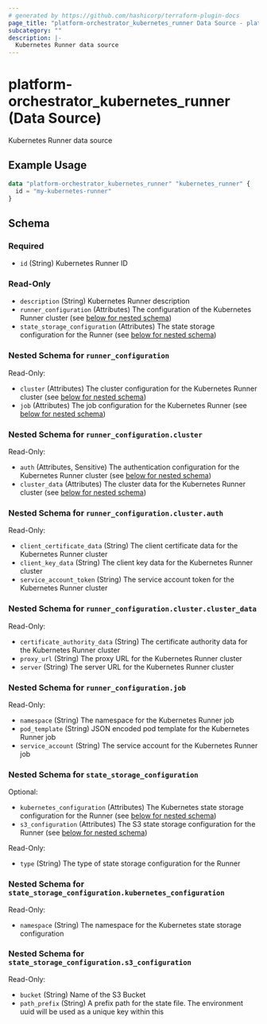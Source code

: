 ```yaml
---
# generated by https://github.com/hashicorp/terraform-plugin-docs
page_title: "platform-orchestrator_kubernetes_runner Data Source - platform-orchestrator"
subcategory: ""
description: |-
  Kubernetes Runner data source
---
```


# platform-orchestrator_kubernetes_runner (Data Source)

Kubernetes Runner data source

## Example Usage

```terraform
data "platform-orchestrator_kubernetes_runner" "kubernetes_runner" {
  id = "my-kubernetes-runner"
}
```

<!-- schema generated by tfplugindocs -->
## Schema

### Required

- `id` (String) Kubernetes Runner ID

### Read-Only

- `description` (String) Kubernetes Runner description
- `runner_configuration` (Attributes) The configuration of the Kubernetes Runner cluster (see [below for nested schema](#nestedatt--runner_configuration))
- `state_storage_configuration` (Attributes) The state storage configuration for the Runner (see [below for nested schema](#nestedatt--state_storage_configuration))

<a id="nestedatt--runner_configuration"></a>
### Nested Schema for `runner_configuration`

Read-Only:

- `cluster` (Attributes) The cluster configuration for the Kubernetes Runner cluster (see [below for nested schema](#nestedatt--runner_configuration--cluster))
- `job` (Attributes) The job configuration for the Kubernetes Runner (see [below for nested schema](#nestedatt--runner_configuration--job))

<a id="nestedatt--runner_configuration--cluster"></a>
### Nested Schema for `runner_configuration.cluster`

Read-Only:

- `auth` (Attributes, Sensitive) The authentication configuration for the Kubernetes Runner cluster (see [below for nested schema](#nestedatt--runner_configuration--cluster--auth))
- `cluster_data` (Attributes) The cluster data for the Kubernetes Runner cluster (see [below for nested schema](#nestedatt--runner_configuration--cluster--cluster_data))

<a id="nestedatt--runner_configuration--cluster--auth"></a>
### Nested Schema for `runner_configuration.cluster.auth`

Read-Only:

- `client_certificate_data` (String) The client certificate data for the Kubernetes Runner cluster
- `client_key_data` (String) The client key data for the Kubernetes Runner cluster
- `service_account_token` (String) The service account token for the Kubernetes Runner cluster


<a id="nestedatt--runner_configuration--cluster--cluster_data"></a>
### Nested Schema for `runner_configuration.cluster.cluster_data`

Read-Only:

- `certificate_authority_data` (String) The certificate authority data for the Kubernetes Runner cluster
- `proxy_url` (String) The proxy URL for the Kubernetes Runner cluster
- `server` (String) The server URL for the Kubernetes Runner cluster



<a id="nestedatt--runner_configuration--job"></a>
### Nested Schema for `runner_configuration.job`

Read-Only:

- `namespace` (String) The namespace for the Kubernetes Runner job
- `pod_template` (String) JSON encoded pod template for the Kubernetes Runner job
- `service_account` (String) The service account for the Kubernetes Runner job



<a id="nestedatt--state_storage_configuration"></a>
### Nested Schema for `state_storage_configuration`

Optional:

- `kubernetes_configuration` (Attributes) The Kubernetes state storage configuration for the Runner (see [below for nested schema](#nestedatt--state_storage_configuration--kubernetes_configuration))
- `s3_configuration` (Attributes) The S3 state storage configuration for the Runner (see [below for nested schema](#nestedatt--state_storage_configuration--s3_configuration))

Read-Only:

- `type` (String) The type of state storage configuration for the Runner

<a id="nestedatt--state_storage_configuration--kubernetes_configuration"></a>
### Nested Schema for `state_storage_configuration.kubernetes_configuration`

Read-Only:

- `namespace` (String) The namespace for the Kubernetes state storage configuration


<a id="nestedatt--state_storage_configuration--s3_configuration"></a>
### Nested Schema for `state_storage_configuration.s3_configuration`

Read-Only:

- `bucket` (String) Name of the S3 Bucket
- `path_prefix` (String) A prefix path for the state file. The environment uuid will be used as a unique key within this
